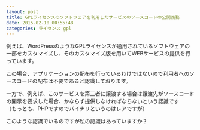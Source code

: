 ```yaml
---
layout: post
title: GPLライセンスのソフトウェアを利用したサービスのソースコードの公開義務
date: 2015-02-10 00:55:48
categories: ライセンス gpl
---
```

<!-- {% raw %} -->
<p>例えば、WordPressのようなGPLライセンスが適用されているソフトウェアの一部をカスタマイズし、そのカスタマイズ版を用いてWEBサービスの提供を行っています。</p>

<p>この場合、アプリケーションの配布を行っているわけではないので利用者へのソースコードの配布は不要であると認識しております。</p>

<p>一方で、例えば、このサービスを第三者に譲渡する場合は譲渡先がソースコードの開示を要求した場合、かならず提供しなければならないという認識です<br>
（もっとも、PHPですのでバイナリというのはレアですが）</p>

<p>このような認識でいるのですが私の認識はあっていますか？</p>
<!-- {% endraw %} -->
